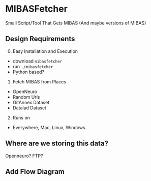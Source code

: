 # MIBASFetcher
Small Script/Tool That Gets MIBAS (And maybe versions of MIBAS)


## Design Requirements

0) Easy Installation and Execution
  - download `mibasfetcher`
  - run `./mibasfetcher`
  - Python based?
1) Fetch MIBAS from Places
  - OpenNeuro
  - Random Urls
  - GitAnnex Dataset 
  - Datalad Dataset
2) Runs on
  - Everywhere, Mac, Linux, Windows
  
## Where are we storing this data?

Openneuro? FTP?

## Add Flow Diagram

